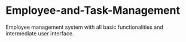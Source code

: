 # Employee-and-Task-Management
Employee management system with all basic functionalities and intermediate user interface.

